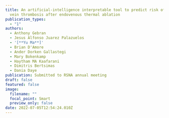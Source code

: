 ```yaml
---
title: An artificial-intelligence interpretable tool to predict risk of deep
  vein thrombosis after endovenous thermal ablation
publication_types:
  - "1"
authors:
  - Anthony Gebran
  - Jesus Alfonso Juarez Palazuelos
  - '[**Yu Ma**]'
  - Brian D'Amore
  - Ander Dorken Gallastegi
  - Mary Bokenkamp
  - Haytham MA Kaafarani
  - Dimitris Bertsimas
  - Dania Daye
publication: Submitted to RSNA annual meeting
draft: false
featured: false
image:
  filename: ""
  focal_point: Smart
  preview_only: false
date: 2022-07-05T12:54:24.010Z
---
```

